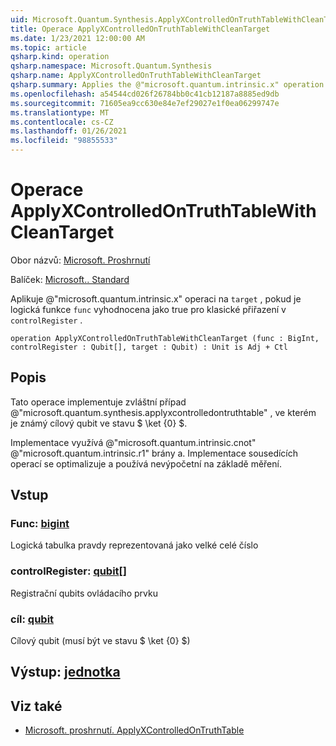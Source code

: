 ```yaml
---
uid: Microsoft.Quantum.Synthesis.ApplyXControlledOnTruthTableWithCleanTarget
title: Operace ApplyXControlledOnTruthTableWithCleanTarget
ms.date: 1/23/2021 12:00:00 AM
ms.topic: article
qsharp.kind: operation
qsharp.namespace: Microsoft.Quantum.Synthesis
qsharp.name: ApplyXControlledOnTruthTableWithCleanTarget
qsharp.summary: Applies the @"microsoft.quantum.intrinsic.x" operation on `target`, if the Boolean function `func` evaluates to true for the classical assignment in `controlRegister`.
ms.openlocfilehash: a54544cd026f26784bb0c41cb12187a8885ed9db
ms.sourcegitcommit: 71605ea9cc630e84e7ef29027e1f0ea06299747e
ms.translationtype: MT
ms.contentlocale: cs-CZ
ms.lasthandoff: 01/26/2021
ms.locfileid: "98855533"
---
```

# <a name="applyxcontrolledontruthtablewithcleantarget-operation"></a>Operace ApplyXControlledOnTruthTableWithCleanTarget

Obor názvů: [Microsoft. Proshrnutí](xref:Microsoft.Quantum.Synthesis)

Balíček: [Microsoft.. Standard](https://nuget.org/packages/Microsoft.Quantum.Standard)


Aplikuje @"microsoft.quantum.intrinsic.x" operaci na `target` , pokud je logická funkce `func` vyhodnocena jako true pro klasické přiřazení v `controlRegister` .

```qsharp
operation ApplyXControlledOnTruthTableWithCleanTarget (func : BigInt, controlRegister : Qubit[], target : Qubit) : Unit is Adj + Ctl
```


## <a name="description"></a>Popis

Tato operace implementuje zvláštní případ @"microsoft.quantum.synthesis.applyxcontrolledontruthtable" , ve kterém je známý cílový qubit ve stavu $ \ket {0} $.

Implementace využívá @"microsoft.quantum.intrinsic.cnot" @"microsoft.quantum.intrinsic.r1" brány a.  Implementace sousedících operací se optimalizuje a používá nevýpočetní na základě měření.

## <a name="input"></a>Vstup

### <a name="func--bigint"></a>Func: [bigint](xref:microsoft.quantum.lang-ref.bigint)

Logická tabulka pravdy reprezentovaná jako velké celé číslo


### <a name="controlregister--qubit"></a>controlRegister: [qubit](xref:microsoft.quantum.lang-ref.qubit)[]

Registrační qubits ovládacího prvku


### <a name="target--qubit"></a>cíl: [qubit](xref:microsoft.quantum.lang-ref.qubit)

Cílový qubit (musí být ve stavu $ \ket {0} $)



## <a name="output--unit"></a>Výstup: [jednotka](xref:microsoft.quantum.lang-ref.unit)



## <a name="see-also"></a>Viz také

- [Microsoft. proshrnutí. ApplyXControlledOnTruthTable](xref:Microsoft.Quantum.Synthesis.ApplyXControlledOnTruthTable)
